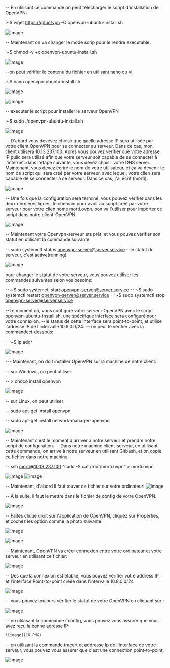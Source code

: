 

-- En utilisant ce commande on peut télécharger le script d'installation de OpenVPN:

:~$ wget https://git.io/vpn -O openvpn-ubuntu-install.sh

![image](1.PNG)



-- Maintenant on va changer le mode scrip pour le rendre executable: 

:~$ chmod -v +x openvpn-ubuntu-install.sh


![image](2.PNG)



--on peut vérifier le contenu du fichier en utilisant nano ou vi: 

:~$ nano openvpn-ubuntu-install.sh


![image](3.1.PNG)



![image](3.PNG)


-- executer le script pour installer le serveur OpenVPN 

:~$ sudo ./openvpn-ubuntu-install.sh

![image](4.PNG)

-- D'abord vous devevez choisir que quelle adresse IP sera utilisée par votre client OpenVPN pour se connecter au serveur.
   Dans ce cas, mon client utilisera 10.13.237.100.
   Après vous pouvez vérifier que votre adresse IP pulic sera utilisé afin que votre serveur soit capable de se connecter à l'internet.
   dans l'étape suivante, vous devez choisir votre DNS server.
   Maintenant, vous devez écrire le nom de votre utilisateur, et ça va devenir le nom de script qui sera créé par votre serveur, avec lequel, votre clien      sera capable de se connecter à ce serveur. Dans ce cas, j'ai écrit (morti).
   
![image](5.PNG)


  -- Une fois que la configuration sera terminé, vous pouvez vérifier dans les deux dernières lignes, le chemain pour avoir au script créé par votre serveur      pour votre clien nomé morti.ovpn. oon va l'utiliser pour importer ce script dans notre client-OpenVPN.
  
 ![image](6.PNG)
  
-- Maintenant votre Openvpn-serveur ets prêt, et vous pouvez vérifier son statut en utilisant la commande suivante:
  
-- sudo systemctl status openvpn-server@server.service
--le statut du serveur, c'est active(running) 

![image](7.PNG)



pour changer le statut de votre serveur, vous pouvez utiliser les commandes suivantes selon vos besoins:


 --:~$ sudo systemctl start openvpn-server@server.service
 --:~$ sudo systemctl restart openvpn-server@server.service
 --:~$ sudo systemctl stop openvpn-server@server.service

--Le moment où, vous configuré votre serveur OpenVPN avec le script openvpn-ubuntu-install.sh, une spécifique interface sera configuré pour votre connexion,
--le status de cette interface sera point-to-point, et utilise l'adresse IP de l'intervalle 10.8.0.0/24.
-- on peut le vérifier avec la commandeci-dessous:

--:~$ ip addr

![image](8.PNG)

--- Maintenant, on doit installer OpenVPN sur la machine de notre client:

-- sur Windows, oo peut utiliser:

-- > choco install openvpn 

![image](21.PNG)

-- sur Linux, on peut utiliser:

-- sudo apt-get install openvpn

-- sudo apt-get install network-manager-openvpn

![image](100.PNG)


-- Maintenant c'est le moment d'arriver à notre serveur et prendre notre script de configuration.
-- Dans notre machine client-serveur, en utilisant cette commande, on arrive à notre serveur en utilisant Gitbash, et on copie ce fichier dans notre machine:

 -- ssh morti@10.13.237.100 "sudo -S cat /root/morti.ovpn" > morti.ovpn
 
 ![image](9.PNG)
 ![image](10.PNG)
 
 -- Maintenant, d'abord il faut touver ce fichier sur votre ordinateur:
 ![image](11.PNG)
 
 -- À la suite, il faut le mettre dans le fichier de config de votre OpenVPN.
 
  ![image](12.PNG)
 
 -- Faites clique droit sur l'application de OpenVPN, cliquez sur Properties, et cochez les option comme la photo suivante.
   
   ![image](13.PNG)
   
   ![image](14.PNG) 
   
 -- Maintenant, OpenVPN va créer connexion entre votre ordinateur et votre serveur en utilisant ce fichier: 
 
  ![image](15.PNG)
  
  
  -- Dès que la connexion est établie, vous pouvez vérifier votre address IP, et l'interface Point-to-point créée dans l'intervalle 10.8.0.0/24
  
  
   ![image](17.PNG)
 
 -- vous pouvez toujours vérifier le statut de votre OpenVPN en cliquant sur :
 
   ![image](19.PNG)
 
 -- en utilasant la commande ifconfig, vous pouvez vous assurer que vous avez reçu la bonne adresse IP:  
 
    ![image](16.PNG)
 
 -- en utilisant la commande tracert et addresse Ip de l'interface de votre serveur, vous pouvez vous assurer que c'est une connection point-to-point.
 
  ![image](18.PNG)
 
 
